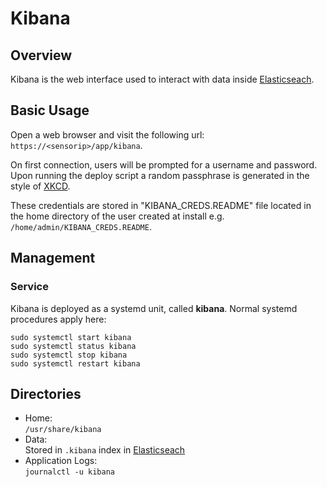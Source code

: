 # Kibana

## Overview
Kibana is the web interface used to interact with data inside [Elasticseach](elasticsearch.md).


## Basic Usage

Open a web browser and visit the following url: `https://<sensorip>/app/kibana`.

On first connection, users will be prompted for a username and password. Upon
running the deploy script a random passphrase is generated in the style of [XKCD](https://xkcd.com/936/).

These credentials are stored in "KIBANA_CREDS.README" file located in the home directory of the user
created at install e.g. `/home/admin/KIBANA_CREDS.README`.


## Management

### Service

Kibana is deployed as a systemd unit, called **kibana**. Normal
systemd procedures apply here:

```
sudo systemctl start kibana
sudo systemctl status kibana
sudo systemctl stop kibana
sudo systemctl restart kibana
```


## Directories

* Home:  
`/usr/share/kibana`  
* Data:  
Stored in `.kibana` index in [Elasticseach](elasticsearch.md)  
* Application Logs:  
`journalctl -u kibana`  
